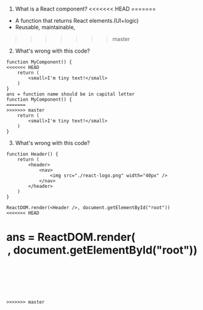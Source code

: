 1. What is a React component?
<<<<<<< HEAD
=======
- A function that returns React elements.(UI+logic)
- Reusable, maintainable, 
>>>>>>> master

2. What's wrong with this code?

```
function MyComponent() {
<<<<<<< HEAD
    return (
        <small>I'm tiny text!</small>
    )
}
ans = function name should be in capital letter
function MyComponent() {
=======
>>>>>>> master
    return (
        <small>I'm tiny text!</small>
    )
}
```

3. What's wrong with this code?

```
function Header() {
    return (
        <header>
            <nav>
                <img src="./react-logo.png" width="40px" />
            </nav>
        </header>
    )
}

ReactDOM.render(<Header />, document.getElementById("root"))
<<<<<<< HEAD
```

ans = ReactDOM.render(<Header />, document.getElementById("root"))
=======
```
>>>>>>> master
